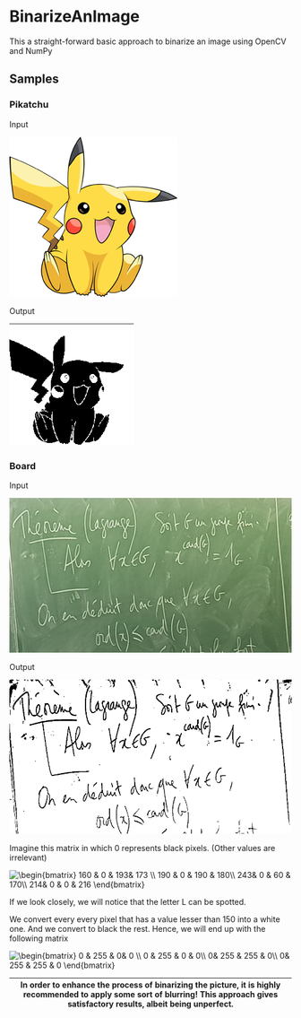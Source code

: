 # BinarizeAnImage
This a straight-forward basic approach to binarize an image using OpenCV and NumPy

## Samples
### Pikatchu 

Input

![alt text](https://github.com/alaabenfatma/BinarizeAnImage/blob/master/pika.png)

Output

![alt text](https://github.com/alaabenfatma/BinarizeAnImage/blob/master/output/pika_bin.png)
### Board

Input

![alt text](https://github.com/alaabenfatma/BinarizeAnImage/blob/master/board.jpg)

Output

![alt text](https://github.com/alaabenfatma/BinarizeAnImage/blob/master/output/board_bin.png)

Imagine this matrix in which 0 represents black pixels. (Other values are irrelevant)

<img src="https://latex.codecogs.com/gif.latex?\begin{bmatrix}&space;160&space;&&space;0&space;&&space;193&&space;173&space;\\&space;190&space;&&space;0&space;&&space;190&space;&&space;180\\&space;243&&space;0&space;&&space;60&space;&&space;170\\&space;214&&space;0&space;&&space;0&space;&&space;216&space;\end{bmatrix}" title="\begin{bmatrix} 160 & 0 & 193& 173 \\ 190 & 0 & 190 & 180\\ 243& 0 & 60 & 170\\ 214& 0 & 0 & 216 \end{bmatrix}" />

If we look closely, we will notice that the letter L can be spotted.

We convert every every pixel that has a value lesser than 150 into a white one. And we convert to black the rest. Hence, we will end up with the following matrix

<img src="https://latex.codecogs.com/gif.latex?\begin{bmatrix}&space;0&space;&&space;255&space;&&space;0&&space;0&space;\\&space;0&space;&&space;255&space;&&space;0&space;&&space;0\\&space;0&&space;255&space;&&space;255&space;&&space;0\\&space;0&&space;255&space;&&space;255&space;&&space;0&space;\end{bmatrix}" title="\begin{bmatrix} 0 & 255 & 0& 0 \\ 0 & 255 & 0 & 0\\ 0& 255 & 255 & 0\\ 0& 255 & 255 & 0 \end{bmatrix}" />

| In order to enhance the process of binarizing the picture, it is highly recommended to apply some sort of blurring! This approach gives satisfactory results, albeit being unperfect. |
| --- |
